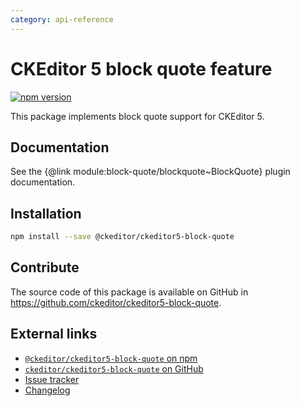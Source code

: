 ```yaml
---
category: api-reference
---
```


# CKEditor 5 block quote feature

[![npm version](https://badge.fury.io/js/%40ckeditor%2Fckeditor5-block-quote.svg)](https://www.npmjs.com/package/@ckeditor/ckeditor5-block-quote)

This package implements block quote support for CKEditor 5.

## Documentation

See the {@link module:block-quote/blockquote~BlockQuote} plugin documentation.

## Installation

```bash
npm install --save @ckeditor/ckeditor5-block-quote
```

## Contribute

The source code of this package is available on GitHub in https://github.com/ckeditor/ckeditor5-block-quote.

## External links

* [`@ckeditor/ckeditor5-block-quote` on npm](https://www.npmjs.com/package/@ckeditor/ckeditor5-block-quote)
* [`ckeditor/ckeditor5-block-quote` on GitHub](https://github.com/ckeditor/ckeditor5-block-quote)
* [Issue tracker](https://github.com/ckeditor/ckeditor5/issues)
* [Changelog](https://github.com/ckeditor/ckeditor5-block-quote/blob/master/CHANGELOG.md)
